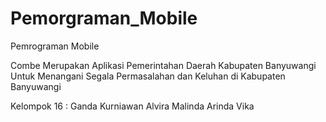# Pemorgraman_Mobile
Pemrograman Mobile


Combe Merupakan Aplikasi Pemerintahan Daerah Kabupaten Banyuwangi Untuk Menangani Segala Permasalahan dan Keluhan di Kabupaten Banyuwangi

Kelompok 16 :
Ganda Kurniawan
Alvira Malinda 
Arinda Vika
